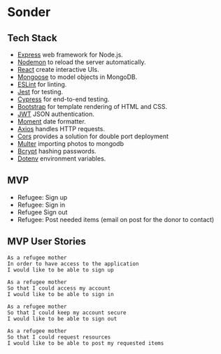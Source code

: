 # Sonder

## Tech Stack
- [Express](https://expressjs.com/) web framework for Node.js.
- [Nodemon](https://nodemon.io/) to reload the server automatically.
- [React](https://reactjs.org/) create interactive UIs.
- [Mongoose](https://mongoosejs.com) to model objects in MongoDB.
- [ESLint](https://eslint.org) for linting.
- [Jest](https://jestjs.io/) for testing.
- [Cypress](https://www.cypress.io/) for end-to-end testing.
- [Bootstrap](https://getbootstrap.com/) for template rendering of HTML and CSS.
- [JWT](https://jwt.io/) JSON authentication.
- [Moment]() date formatter.
- [Axios](https://axios-http.com/) handles HTTP requests.
- [Cors](https://momentjs.com/) provides a solution for double port deployment
- [Multer](https://github.com/expressjs/multer/) importing photos to mongodb
- [Bcrypt](https://www.npmjs.com/package/bcryptjs) hashing passwords.
- [Dotenv](https://www.npmjs.com/package/dotenv/) environment variables.

## MVP
- Refugee: Sign up
- Refugee: Sign in
- Refugee Sign out
- Refugee: Post needed items (email on post for the donor to contact)

## MVP User Stories

~~~~~~
As a refugee mother
In order to have access to the application
I would like to be able to sign up

As a refugee mother
So that I could access my account
I would like to be able to sign in

As a refugee mother
So that I could keep my account secure
I would like to be able to sign out

As a refugee mother
So that I could request resources
I would like to be able to post my requested items
~~~~~~
